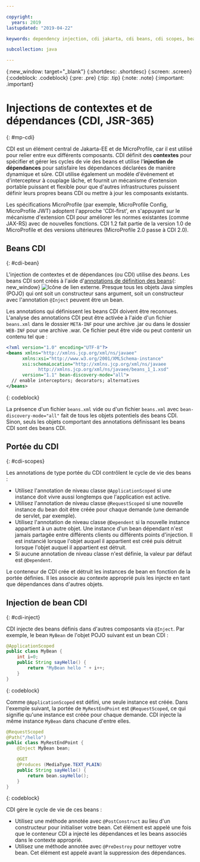 ```yaml
---

copyright:
  years: 2019
lastupdated: "2019-04-22"

keywords: dependency injection, cdi jakarta, cdi beans, cdi scopes, bean lifecycle, context injection microprofile, microprofile cdi

subcollection: java

---
```


{:new_window: target="_blank"}
{:shortdesc: .shortdesc}
{:screen: .screen}
{:codeblock: .codeblock}
{:pre: .pre}
{:tip: .tip}
{:note: .note}
{:important: .important}

# Injections de contextes et de dépendances (CDI, JSR-365)
{: #mp-cdi}

CDI est un élément central de Jakarta-EE et de MicroProfile, car il est utilisé pour relier entre eux différents composants. CDI définit des **contextes** pour spécifier et gérer les cycles de vie des beans et utilise l'**injection de dépendances** pour satisfaire les dépendances déclarées de manière dynamique et sûre. CDI utilise également un modèle d'événement et d'intercepteur à couplage lâche, et fournit un mécanisme d'extension portable puissant et flexible pour que d'autres infrastructures puissent définir leurs propres beans CDI ou mettre à jour les composants existants.

Les spécifications MicroProfile (par exemple, MicroProfile Config, MicroProfile JWT) adoptent l'approche 'CDI-first', en s'appuyant sur le mécanisme d'extension CDI pour améliorer les normes existantes (comme JAX-RS) avec de nouvelles fonctions. CDI 1.2 fait partie de la version 1.0 de MicroProfile et des versions ultérieures (MicroProfile 2.0 passe à CDI 2.0).

## Beans CDI
{: #cdi-bean}

L'injection de contextes et de dépendances (ou CDI) utilise des _beans_. Les beans CDI sont créés à l'aide d'[annotations de définition des beans](https://docs.jboss.org/cdi/spec/2.0/cdi-spec.html){: new_window} ![Icône de lien externe](../icons/launch-glyph.svg "Icône de lien externe"). Presque tous les objets Java simples (POJO) qui ont soit un constructeur sans argument, soit un constructeur avec l'annotation `@Inject` peuvent être un bean.

Les annotations qui définissent les beans CDI doivent être reconnues. L'analyse des annotations CDI peut être activée à l'aide d'un fichier `beans.xml` dans le dossier `META-INF` pour une archive .jar ou dans le dossier `WEB-INF` pour une archive .war. Ce fichier peut être vide ou peut contenir un contenu tel que :

```xml
<?xml version="1.0" encoding="UTF-8"?>
<beans xmlns="http://xmlns.jcp.org/xml/ns/javaee"
      xmlns:xsi="http://www.w3.org/2001/XMLSchema-instance"
      xsi:schemaLocation="http://xmlns.jcp.org/xml/ns/javaee
            http://xmlns.jcp.org/xml/ns/javaee/beans_1_1.xsd"
      version="1.1" bean-discovery-mode="all">
  // enable interceptors; decorators; alternatives
</beans>
```
{: codeblock}

La présence d'un fichier `beans.xml` vide ou d'un fichier `beans.xml` avec `bean-discovery-mode="all"` fait de tous les objets potentiels des beans CDI. Sinon, seuls les objets comportant des annotations définissant les beans CDI sont des beans CDI.

## Portée du CDI
{: #cdi-scopes}

Les annotations de type portée du CDI contrôlent le cycle de vie des beans :

* Utilisez l'annotation de niveau classe `@ApplicationScoped` si une instance doit vivre aussi longtemps que l'application est active.
* Utilisez l'annotation de niveau classe `@RequestScoped` si une nouvelle instance du bean doit être créée pour chaque demande (une demande de servlet, par exemple).
* Utilisez l'annotation de niveau classe `@Dependent` si la nouvelle instance appartient à un autre objet. Une instance d'un bean dépendant n'est jamais partagée entre différents clients ou différents points d'injection. Il est instancié lorsque l'objet auquel il appartient est créé puis détruit lorsque l'objet auquel il appartient est détruit.
* Si aucune annotation de niveau classe n'est définie, la valeur par défaut est `@Dependent`.

Le conteneur de CDI crée et détruit les instances de bean en fonction de la portée définies. Il les associe au contexte approprié puis les injecte en tant que dépendances dans d'autres objets.

## Injection de bean CDI
{: #cdi-inject}

CDI injecte des beans définis dans d'autres composants via `@Inject`. Par exemple, le bean `MyBean` de l'objet POJO suivant est un bean CDI :

```java
@ApplicationScoped
public class MyBean {
    int i=0;
    public String sayHello() {
        return "MyBean hello " + i++;
    }
}
```
{: codeblock}

Comme `@ApplicationScoped` est défini, une seule instance est créée. Dans l'exemple suivant, la portée de `MyRestEndPoint` est `@RequestScoped`, ce qui signifie qu'une instance est créée pour chaque demande. CDI injecte la même instance `MyBean` dans chacune d'entre elles.

```java
@RequestScoped
@Path("/hello")
public class MyRestEndPoint {
    @Inject MyBean bean;

    @GET
    @Produces (MediaType.TEXT_PLAIN)
    public String sayHello() {
        return bean.sayHello();
    }
}
```
{: codeblock}

CDI gère le cycle de vie de ces beans :

* Utilisez une méthode annotée avec `@PostConstruct` au lieu d'un constructeur pour initialiser votre bean. Cet élément est appelé une fois que le conteneur CDI a injecté les dépendances et les beans associés dans le contexte approprié.
* Utilisez une méthode annotée avec `@PreDestroy` pour nettoyer votre bean. Cet élément est appelé avant la suppression des dépendances.
